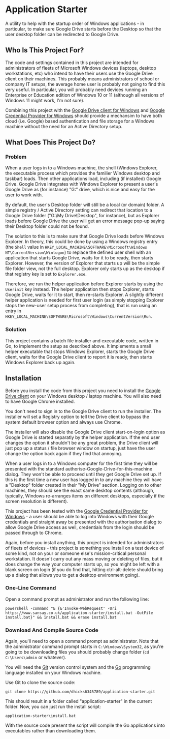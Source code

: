 # Application Starter
A utility to help with the startup order of Windows applications - in particular, to make sure Google Drive starts before the Desktop so that the user desktop folder can be redirected to Google Drive.

## Who Is This Project For?
The code and settings contained in this project are intended for administrators of fleets of Microsoft Windows devices (laptops, desktop workstations, etc) who intend to have their users use the Google Drive client on their machines. This probably means administrators of school or company IT setups, the average home user is probably not going to find this very useful. In particular, you will probably need devices running an Enterprise or Education edition of Windows 10 or 11 (although all versions of Windows 11 might work, I'm not sure).

Combining this project with the [Google Drive client for Windows](https://www.google.com/intl/en-GB/drive/download/) and [Google Credential Provider for Windows](https://support.google.com/a/answer/9250996?hl=en) should provide a mechansim to have both cloud (i.e. Google) based authentication and file storage for a Windows machine without the need for an Active Directory setup.

## What Does This Project Do?

### Problem
When a user logs in to a Windows machine, the shell (Windows Explorer, the executable process which provides the familier Windows desktop and taskbar) loads. Then other applications load, including (if installed) Google Drive. Google Drive integrates with Windows Explorer to present a user's Google Drive as (for instance) "G:" drive, which is nice and easy for the user to work with.

By default, the user's Desktop folder will still be a local (or domain) folder. A simple registry / Active Directory setting can redirect that location to a Google Drive folder ("G:\My Drive\Desktop", for instance), but as Explorer loads before Google Drive the user will get an error message pop-up saying their Desktop folder could not be found.

The solution to this is to make sure that Google Drive loads before Windows Explorer. In theory, this could be done by using a Windows registry entry (the `Shell` value in `HKEY_LOCAL_MACHINE\SOFTWARE\Microsoft\Windows NT\CurrentVersion\Winlogon`) to replace the defined user shell with an application that starts Google Drive, waits for it to be ready, then starts Explorer. However, the version of Explorer that starts up will be the simple file folder view, not the full desktop. Explorer only starts up as the desktop if that registry key is set to `Explorer.exe`.

Therefore, we run the helper application before Explorer starts by using the `Userinit` key instead. The helper application then stops Explorer, starts Google Drive, waits for it to start, then re-starts Explorer. A slightly different helper application is needed for first user login (as simply stopping Explorer stops the new-user setup process from completing), that is run using an entry in `HKEY_LOCAL_MACHINE\SOFTWARE\Microsoft\Windows\CurrentVersion\Run`.

### Solution
This project contains a batch file installer and executable code, written in Go, to implement the setup as described above. It implements a small helper executable that stops Windows Explorer, starts the Google Drive client, waits for the Google Drive client to report it is ready, then starts Windows Explorer back up again.

## Installation
Before you install the code from this project you need to install the [Google Drive client](https://www.google.com/intl/en-GB/drive/download/) on your Windows desktop / laptop machine. You will also need to have Google Chrome installed.

You don't need to sign in to the Google Drive client to run the installer. The installer will set a Registry option to tell the Drive client to bypass the system default browser option and always use Chrome.

The installer will also disable the Google Drive client start-on-login option as Google Drive is started separatly by the helper application. If the end user changes the option it shouldn't be any great problem, the Drive client will just pop up a status / file browser window on startup, just have the user change the option back again if they find that annoying.

When a user logs in to a Windows computer for the first time they will be presented with the standard authorise-Google-Drive-for-this-machine dialog. They won't be able to proceed until they get Google Drive set up. If this is the first time a new user has logged in to any machine they will have a "Desktop" folder created in their "My Drive" section. Logging on to other machines, they should see the exact same desktop contents (although, typically, Windows re-arranges items on different desktops, especially if the screen resolution is different).

This project has been tested with the [Google Credential Provider for Windows](https://support.google.com/a/answer/9250996?hl=en) - a user should be able to log into Windows with their Google credentials and straight away be presented with the authorisation dialog to allow Google Drive access as well, credentials from the login should be passed through to Chrome.

Again, before you install anything, this project is intended for administrators of fleets of devices - this project is something you install on a test device of some kind, not on your or someone else's mission-critical personal workstation. It doesn't carry out any mass moving or deleting of files, but it does change the way your computer starts up, so you might be left with a blank screen on login (if you do find that, hitting ctrl-alt-delete should bring up a dialog that allows you to get a desktop environment going).

### One-Line Command
Open a command prompt as administrator and run the following line:

```
powershell -command "& {&'Invoke-WebRequest' -Uri https://www.sansay.co.uk/application-starter/install.bat -OutFile install.bat}" && install.bat && erase install.bat
```

### Download And Compile Source Code
Again, you'll need to open a command prompt as administrator. Note that the administrator command prompt starts in `C:\Windows\System32`, as you're going to be downloading files you should probably change folder (`cd C:\Users\admin` or whatever).

You will need the [Git](https://gitforwindows.org/) version control system and the [Go](https://go.dev/) programming language installed on your Windows machine.

Use Git to clone the source code:

```
git clone https://github.com/dhicks6345789/application-starter.git
```

This should result in a folder called "application-starter" in the current folder. Now, you can just run the install script:

```
application-starter\install.bat
```

With the source code present the script will compile the Go applications into executables rather than downloading them.

